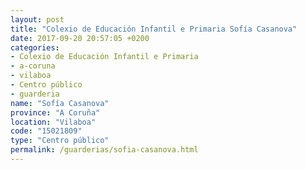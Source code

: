```yaml
---
layout: post
title: "Colexio de Educación Infantil e Primaria Sofía Casanova"
date: 2017-09-20 20:57:05 +0200
categories:
- Colexio de Educación Infantil e Primaria
- a-coruna
- vilaboa
- Centro público
- guarderia
name: "Sofía Casanova"
province: "A Coruña"
location: "Vilaboa"
code: "15021809"
type: "Centro público"
permalink: /guarderias/sofia-casanova.html
---
```

